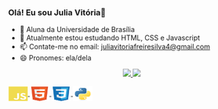### Olá! Eu sou Julia Vitória👋

- 🔭 Aluna da Universidade de Brasília
- 🌱 Atualmente estou estudando HTML, CSS e Javascript
- 📫 Contate-me no email: juliavitoriafreiresilva4@gmail.com
- 😄 Pronomes: ela/dela 

<div align="center">
  <a href="https://github.com/juhvitoria4">
  <img width="48%" src="https://github-readme-stats.vercel.app/api?username=juhvitoria4&show_icons=true&theme=dracula&include_all_commits=true&count_private=true"/>
  <img width="48%" src="https://github-readme-stats.vercel.app/api/top-langs/?username=juhvitoria4&layout=compact&langs_count=7&theme=dracula"/>
</div>

<div style="display: inline_block"><br>
  <img align="center" alt="Rafa-Js" height="30" width="40" src="https://raw.githubusercontent.com/devicons/devicon/master/icons/javascript/javascript-plain.svg">
  <img align="center" alt="Rafa-HTML" height="30" width="40" src="https://raw.githubusercontent.com/devicons/devicon/master/icons/html5/html5-original.svg">
  <img align="center" alt="Rafa-CSS" height="30" width="40" src="https://raw.githubusercontent.com/devicons/devicon/master/icons/css3/css3-original.svg">
  <img align="center" alt="Rafa-Python" height="30" width="40" src="https://raw.githubusercontent.com/devicons/devicon/master/icons/python/python-original.svg">
</div>

